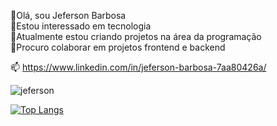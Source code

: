 👋Olá, sou Jeferson Barbosa<br>
👀Estou interessado em tecnologia<br>
🌱Atualmente estou criando projetos na área da programação<br>
💞️Procuro colaborar em projetos frontend e backend<p>
  
📫 https://www.linkedin.com/in/jeferson-barbosa-7aa80426a/
  
  ![jeferson](https://github-readme-stats.vercel.app/api?username=jeffcolyn&show_icons=true&theme=radical)
  
  [![Top Langs](https://github-readme-stats.vercel.app/api/top-langs/?username=anuraghazra&layout=compact)](https://github.com/anuraghazra/github-readme-stats)
